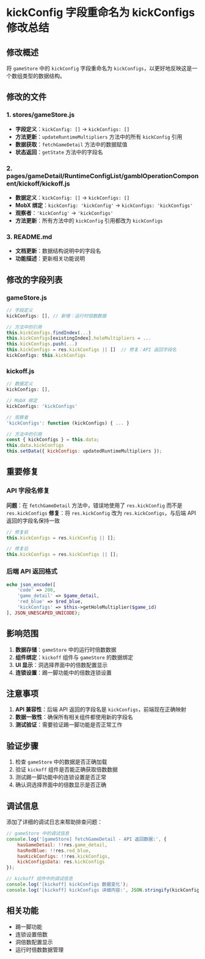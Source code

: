 # kickConfig 字段重命名为 kickConfigs 修改总结

## 修改概述

将 `gameStore` 中的 `kickConfig` 字段重命名为 `kickConfigs`，以更好地反映这是一个数组类型的数据结构。

## 修改的文件

### 1. stores/gameStore.js
- **字段定义**：`kickConfig: []` → `kickConfigs: []`
- **方法更新**：`updateRuntimeMultipliers` 方法中的所有 `kickConfig` 引用
- **数据获取**：`fetchGameDetail` 方法中的数据赋值
- **状态返回**：`getState` 方法中的字段名

### 2. pages/gameDetail/RuntimeConfigList/gamblOperationComponent/kickoff/kickoff.js
- **数据定义**：`kickConfig: []` → `kickConfigs: []`
- **MobX 绑定**：`kickConfig: 'kickConfig'` → `kickConfigs: 'kickConfigs'`
- **观察者**：`'kickConfig'` → `'kickConfigs'`
- **方法更新**：所有方法中的 `kickConfig` 引用都改为 `kickConfigs`

### 3. README.md
- **文档更新**：数据结构说明中的字段名
- **功能描述**：更新相关功能说明

## 修改的字段列表

### gameStore.js
```javascript
// 字段定义
kickConfigs: [], // 新增：运行时倍数数据

// 方法中的引用
this.kickConfigs.findIndex(...)
this.kickConfigs[existingIndex].holeMultipliers = ...
this.kickConfigs.push(...)
this.kickConfigs = res.kickConfigs || []  // 修复：API 返回字段名
kickConfigs: this.kickConfigs
```

### kickoff.js
```javascript
// 数据定义
kickConfigs: [],

// MobX 绑定
kickConfigs: 'kickConfigs'

// 观察者
'kickConfigs': function (kickConfigs) { ... }

// 方法中的引用
const { kickConfigs } = this.data;
this.data.kickConfigs
this.setData({ kickConfigs: updatedRuntimeMultipliers });
```

## 重要修复

### API 字段名修复
**问题**：在 `fetchGameDetail` 方法中，错误地使用了 `res.kickConfig` 而不是 `res.kickConfigs`
**修复**：将 `res.kickConfig` 改为 `res.kickConfigs`，与后端 API 返回的字段名保持一致

```javascript
// 修复前
this.kickConfigs = res.kickConfig || [];

// 修复后
this.kickConfigs = res.kickConfigs || [];
```

### 后端 API 返回格式
```php
echo json_encode([
    'code' => 200, 
    'game_detail' => $game_detail, 
    'red_blue' => $red_blue, 
    'kickConfigs' => $this->getHoleMultiplier($game_id)
], JSON_UNESCAPED_UNICODE);
```

## 影响范围

1. **数据存储**：`gameStore` 中的运行时倍数数据
2. **组件绑定**：`kickoff` 组件与 `gameStore` 的数据绑定
3. **UI 显示**：洞选择界面中的倍数配置显示
4. **连锁设置**：踢一脚功能中的倍数连锁设置

## 注意事项

1. **API 兼容性**：后端 API 返回的字段名是 `kickConfigs`，前端现在正确映射
2. **数据一致性**：确保所有相关组件都使用新的字段名
3. **测试验证**：需要验证踢一脚功能是否正常工作

## 验证步骤

1. 检查 `gameStore` 中的数据是否正确加载
2. 验证 `kickoff` 组件是否能正确获取倍数数据
3. 测试踢一脚功能中的连锁设置是否正常
4. 确认洞选择界面中的倍数显示是否正确

## 调试信息

添加了详细的调试日志来帮助排查问题：

```javascript
// gameStore 中的调试信息
console.log('[gameStore] fetchGameDetail - API 返回数据:', {
    hasGameDetail: !!res.game_detail,
    hasRedBlue: !!res.red_blue,
    hasKickConfigs: !!res.kickConfigs,
    kickConfigsData: res.kickConfigs
});

// kickoff 组件中的调试信息
console.log('[kickoff] kickConfigs 数据变化');
console.log('[kickoff] kickConfigs 详细内容:', JSON.stringify(kickConfigs, null, 2));
```

## 相关功能

- 踢一脚功能
- 连锁设置倍数
- 洞倍数配置显示
- 运行时倍数数据管理 